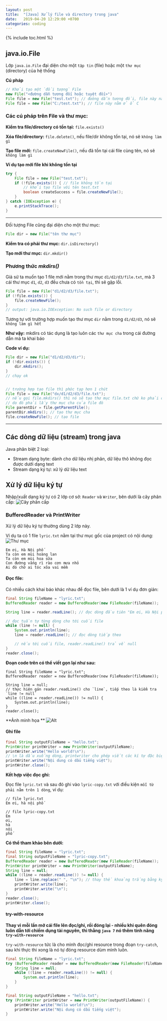 ```yaml
---
layout: post
title:  "[Java] Xử lý file và directory trong java"
date:   2019-04-20 12:29:00 +0700
categories: coding
---
```


{% include toc.html %}

## java.io.File
Lớp `java.io.File` đại diện cho một `tập tin` (file) hoặc một `thư mục` (directory) của hệ thống

**Cú pháp**
```java
// Khởi tạo một `đối tượng` File
new File("<đường dẫn tương đối hoặc tuyệt đối>")
File file = new File("test.txt"); // đường dẫn tương đối, file này nằm trong thư mục project
File file = new File("C:/test.txt"); // file này nằm ở ổ C
```

### Các cú pháp trên File và thư mục:

**Kiểm tra file/directory có tồn tại:** `file.exists()`

**Xóa file/directory:** `file.delete()`, nếu file/dir không tồn tại, nó sẽ `không làm gì`

**Tạo file mới:** `file.createNewFile()`, nếu đã tồn tại cái file cùng tên, nó sẽ `không làm gì` 

**Ví dụ tạo mới file khi không tồn tại**

```java
try {
    File file = new File("test.txt");
    if (!file.exists()) { // file không tồn tại 
        // khởi tạo file với tên test.txt
        boolean createSuccess = file.createNewFile();
    }
} catch (IOException e) {
    e.printStackTrace();
}
```

---

Đối tượng File cũng đại diện cho một thư mục:

```java
File dir = new File("tên thư mục")
```

**Kiểm tra có phải thư mục:** `dir.isDirectory()`

**Tạo mới thư mục:** `dir.mkdir()`

### Phương thức ***mkdirs()***
Giả sử ta muốn tạo 1 file mới nằm trong thư mục `d1/d2/d3/file.txt`, mà 3 cái thư mục `d1`, `d2`, `d3` đều chưa có `tồn tại`, thì sẽ gặp lỗi.

```java
File file = new File("d1/d2/d3/file.txt");
if (!file.exists()) {
    file.createNewFile();
}
// output: java.io.IOException: No such file or directory
```

Tương tự với trường hợp muốn tạo thư mục `dir` nằm trong `d1/d2/d3`, nó sẽ `không làm gì hết`

**Như vậy:** mkdirs có tác dụng là tạo luôn các `thư mục cha` trong cái đường dẫn mà ta khai báo

**Code ví dụ:**

```java
File dir = new File("d1/d2/d3/dir");
if (!dir.exists()) {
    dir.mkdirs();
}
// chạy ok


// trường hợp tạo file thì phức tạp hơn 1 chút 
File file = new File("dx/d1/d2/d3/file.txt");
// nếu gọi file.mkdirs() thì nó sẽ tạo thư mục file.txt chứ ko phải cái tập tin file.txt
// do đó phải lấy thư mục cha của file đó 
File parentDir = file.getParentFile();
parentDir.mkdirs(); // tạo thư mục cha 
file.createNewFile(); // tạo file

```

---

## Các dòng dữ liệu (stream) trong java 
Java phân biệt 2 loại:
- Stream dạng byte: dành cho dữ liệu nhị phân, dữ liệu thô không đọc được dưới dạng text
- Stream dạng ký tự: xử lý dữ liệu text

## Xử lý dữ liệu ký tự
Nhập/xuất dạng ký tự có 2 lớp cơ sở: `Reader` và `Writer`, bên dưới là cây phân cấp:
![Cây phân cấp](/blog/assets/images/201904/reader-writer.png)

### BufferedReader và PrintWriter
Xử lý dữ liệu ký tự thường dùng 2 lớp này.

Ví dụ ta có 1 file `lyric.txt` nằm tại thư mục gốc của project có nội dung:
![Thư mục](/blog/assets/images/201904/structure.png)
```
Em ơi, Hà Nội phố 
Ta còn em mùi hoàng lan 
Ta còn em mùi hoa sữa 
Con đường vắng rì rào cơn mưa nhỏ 
Ai đó chờ ai tóc xõa vai mềm 
```

#### Đọc file:
Có nhiều cách khai báo khác nhau để đọc file, bên dưới là 1 ví dụ đơn giản:
```java
final String fileName = "lyric.txt";
BufferedReader reader = new BufferedReader(new FileReader(fileName));

String line = reader.readLine(); // đọc dòng đầu tiên "Em ơi, Hà Nội phố"

// đọc tuần tự từng dòng cho tới cuối file 
while (line != null) {
    System.out.println(line);
    line = reader.readLine(); // đọc dòng tiếp theo 

    // nếu tới cuối file, reader.readLine() trả về null 
}
reader.close();
```

**Đoạn code trên có thể viết gọn lại như sau:**
```
final String fileName = "lyric.txt";
BufferedReader reader = new BufferedReader(new FileReader(fileName));

String line = null;
// thực hiện gán reader.readLine() cho `line`, tiếp theo là kiểm tra `line != null`
while ((line = reader.readLine()) != null) { 
    System.out.println(line);
}
reader.close();

```



**Ảnh minh họa **
![Alt](/blog/assets/images/201904/readfile.png)

#### Ghi file
```java
final String outputFileName = "hello.txt";
PrintWriter printWriter = new PrintWriter(outputFileName);
printWriter.write("Hello world!\n"); 
// \n là dấu xuống dòng, printwriter cho phép viết các kí tự đặc biệt
printWriter.write("Nội dung có dấu tiếng việt");
printWriter.close();
```

**Kết hợp việc đọc ghi:**

Đọc file `lyric.txt` và sau đó ghi vào `lyric-copy.txt` với điều kiện `mỗi từ phải nằm trên 1 dòng`, ví dụ:

```
// file lyric.txt
Em ơi, hà nội phố

// file lyric-copy.txt
Em
ơi,
hà
nội
phố
```

**Có thể tham khảo bên dưới:**
```java
final String fileName = "lyric.txt";
final String outputFileName = "lyric-copy.txt";
BufferedReader reader = new BufferedReader(new FileReader(fileName));
PrintWriter printWriter = new PrintWriter(outputFileName);
String line = null;
while ((line = reader.readLine()) != null) {
    line = line.replace(" ", "\n"); // thay thế khoảng trắng bằng ký tự xuống dòng
    printWriter.write(line);
    printWriter.write("\n");
}
reader.close();
printWriter.close();
```

<!-- ---

***Lưu ý nhỏ***
**Lỗi:** *Chạy đoạn code trên thì nó sinh ra file hello.txt mà không có nội dung gì hết*

**Lý do:** ***Chưa gọi hàm flush()***

**Hiểu theo cách đơn giản là dữ liệu vẫn còn nằm trong bộ nhớ, khi gọi hàm flush(), dữ liệu mới thật sự ghi xuống file.**
---  -->

####  try-with-resource
**Thay vì mỗi lần mở cái file lên đọc/ghi, rồi đóng lại - nhiều khi quên đóng luôn dẫn tới chiếm dụng tài nguyên, thì thằng `java 7` nó thêm tính năng `try-with-resource`**

`try-with-resource` tức là cho mình đọc/ghi resource trong đoạn `try-catch`, sau khi thực thi xong là nó tự đóng resource dùm mình luôn.


```java
final String fileName = "lyric.txt";
try (BufferedReader reader = new BufferedReader(new FileReader(fileName))) {
    String line = null;
    while ((line = reader.readLine()) != null) { 
        System.out.println(line);
    }
}
```


```java
final String outputFileName = "hello.txt";
try (PrintWriter printWriter = new PrintWriter(outputFileName)) {
    printWriter.write("Hello world!\n");
    printWriter.write("Nội dung có dấu tiếng việt");
}
```